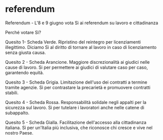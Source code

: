 # referendum
Referendum - L'8 e 9 giugno vota Sì ai referendum su lavoro e cittadinanza

Perché votare Sì?

Quesito 1- Scheda Verde. Ripristino del reintegro per licenziamenti illegittimo. Diciamo Sì al diritto di tornare al lavoro in caso di licenziamento senza giusta causa.

Quesito 2 - Scheda Arancione. Maggiore discrezionalità ai giudici nelle cause di lavoro. Si per permettere ai giudici di valutare caso per caso, garantendo equità.

Quesito 3 - Scheda Grigia. Limitazione dell'uso dei contratti a termine tramite agenzie. Sì per contrastare la precarietà e promuovere contratti stabili.

Quesito 4 - Scheda Rossa. Responsabilità solidale negli appalti per la sicurezza sul lavoro. Sì per tutelare i lavoratori anche nelle catene di subappalto.

Quesito 5 - Scheda Gialla. Facilitazione dell'accesso alla cittadinanza italiana. Sì per un'Italia più inclusiva, che riconosce chi cresce e vive nel nostro Paese.
